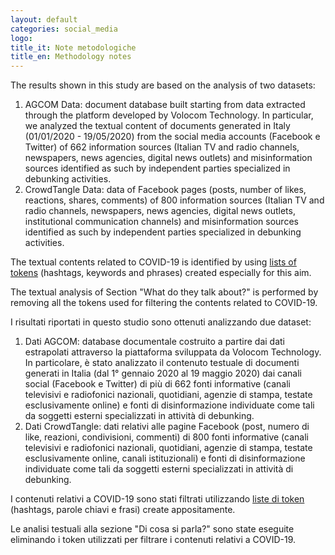 ```yaml
---
layout: default
categories: social_media
logo:
title_it: Note metodologiche
title_en: Methodology notes
---
```


<div class="en">
	<p>
	The results shown in this study are based on the analysis of two datasets:
	</p>
	<p>
	<ol>
		<li>
		AGCOM Data: document database built starting from data extracted through the platform developed by Volocom Technology. In particular, we analyzed the textual content of documents generated in Italy (01/01/2020 - 19/05/2020) from the social media accounts (Facebook e Twitter) of  662 information sources (Italian TV and radio channels, newspapers, news agencies,  digital news outlets) and misinformation sources identified as such by independent parties specialized in debunking activities. 
		</li>
		<li>
		CrowdTangle Data: data of Facebook pages (posts, number of likes, reactions, shares, comments) of 800 information sources (Italian TV and radio channels, newspapers, news agencies,  digital news outlets, institutional communication channels) and misinformation sources identified as such by independent parties specialized in debunking activities.
		</li>
	</ol>
	</p>
	<p>
	The textual contents related to COVID-19 is identified by using <a href="https://github.com/brema76/COVID_keywords" target="_blank">lists of tokens</a> (hashtags, keywords and phrases) created especially for this aim.
	</p>
	<p>
	The textual analysis of Section "What do they talk about?" is performed by removing all the tokens used for filtering the contents related to COVID-19.
	</p>
</div>

<div class="it">
	<p>
	I risultati riportati in questo studio sono ottenuti analizzando due dataset:
	</p>
	<p>
	<ol>
		<li>
		Dati AGCOM: database documentale costruito a partire dai dati estrapolati attraverso la piattaforma sviluppata da Volocom Technology. In particolare, è stato analizzato il contenuto testuale di documenti generati in Italia (dal 1° gennaio 2020 al 19 maggio 2020) dai canali social (Facebook e Twitter) di più di 662 fonti informative (canali televisivi e radiofonici nazionali, quotidiani, agenzie di stampa, testate esclusivamente online) e fonti di disinformazione individuate come tali da soggetti esterni specializzati in attività di debunking.  
		</li>
		<li>
		Dati CrowdTangle: dati relativi alle pagine Facebook (post, numero di like, reazioni, condivisioni, commenti) di 800 fonti informative (canali televisivi e radiofonici nazionali, quotidiani, agenzie di stampa, testate esclusivamente online, canali istituzionali) e fonti di disinformazione individuate come tali da soggetti esterni specializzati in attività di debunking.  
		</li>
	</ol>
	</p>
	<p>
	I contenuti relativi a COVID-19 sono stati filtrati utilizzando <a href="https://github.com/brema76/COVID_keywords" target="_blank">liste di token</a> (hashtags, parole chiavi e frasi) create appositamente.
	</p>
	<p>
	Le analisi testuali alla sezione "Di cosa si parla?" sono state eseguite eliminando i token utilizzati per filtrare i contenuti relativi a COVID-19.
	</p>
</div>
